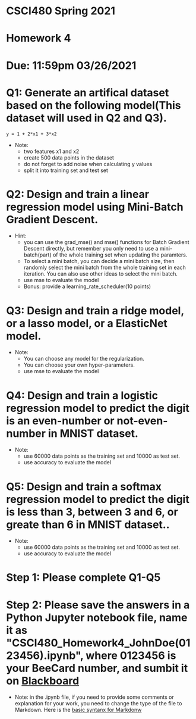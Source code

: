 # CSCI480 Spring 2021
# Homework 4
# Due: 11:59pm 03/26/2021

# Q1: Generate an artifical dataset based on the following model(This dataset will used in Q2 and Q3).
~~~~
y = 1 + 2*x1 + 3*x2 
~~~~
+ Note:
  - two features x1 and x2
  - create 500 data points in the dataset
  - do not forget to add noise when calculating y values
  - split it into training set and test set 

# Q2: Design and train a linear regression model using Mini-Batch Gradient Descent.
+ Hint: 
  - you can use the grad_mse() and mse() functions for Batch Gradient Descent directly, but remember you only need to use a mini-batch(part) of the whole training set when updating the paramters.
  - To select a mini batch, you can decide a mini batch size, then randomly select the mini batch from the whole training set in each iteration. You can also use other ideas to select the mini batch.
  - use mse to evaluate the model
  - Bonus: provide a learning_rate_scheduler(10 points)
# Q3: Design and train a ridge model, or a lasso model, or a ElasticNet model.
+ Note: 
  - You can choose any model for the regularization.
  - You can choose your own hyper-parameters.
  - use mse to evaluate the model
# Q4: Design and train a logistic regression model to predict the digit is an even-number or not-even-number in MNIST dataset.
+ Note: 
  - use 60000 data points as the training set and 10000 as test set.
  - use accuracy to evaluate the model
# Q5: Design and train a softmax regression model to predict the digit is less than 3, between 3 and 6, or greate than 6 in MNIST dataset..
+ Note: 
  - use 60000 data points as the training set and 10000 as test set.
  - use accuracy to evaluate the model

# Step 1: Please complete Q1-Q5
# Step 2: Please save the answers in a Python Jupyter notebook file, name it as "CSCI480_Homework4_JohnDoe(0123456).ipynb", where 0123456 is your BeeCard number, and sumbit it on [Blackboard](https://blackboard.sau.edu/webapps/login/)
+ Note: in the .ipynb file, if you need to provide some comments or explanation for your work, you need to change the type of the file to Markdown. Here is the [basic syntanx for Markdonw](https://www.markdownguide.org/basic-syntax/)
